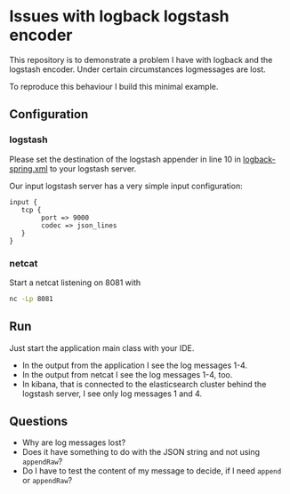 # Issues with logback logstash encoder
This repository is to demonstrate a problem I have with logback and the logstash encoder. Under certain circumstances
 logmessages are lost.
 
 To reproduce this behaviour I build this minimal example.
 
 ## Configuration
 ### logstash
 Please set the destination of the logstash appender in line 10 in [logback-spring.xml](/src/main/resources/logback-spring.xml) to your logstash server.
 
 Our input logstash server has a very simple input configuration:
 ```
input {
    tcp {
         port => 9000
         codec => json_lines
    }
}
```
 ### netcat
 Start a netcat listening on 8081 with
 ```bash
nc -Lp 8081
 ```

## Run
Just start the application main class with your IDE.
- In the output from the application I see the log messages 1-4.
- In the output from netcat I see the log messages 1-4, too.
- In kibana, that is connected to the elasticsearch cluster behind the logstash server, I see only log messages 1 and 4.

## Questions
- Why are log messages lost?
- Does it have something to do with the JSON string and not using `appendRaw`?
- Do I have to test the content of my message to decide, if I need `append` or `appendRaw`?
